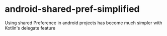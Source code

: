 # android-shared-pref-simplified
Using shared Preference in android projects has become much simpler with Kotlin's delegate feature
